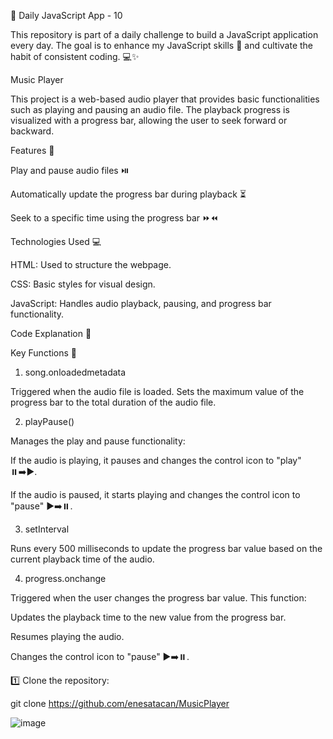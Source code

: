 🚀 Daily JavaScript App - 10

This repository is part of a daily challenge to build a JavaScript application every day. The goal is to enhance my JavaScript skills 🧠 and cultivate the habit of consistent coding. 💻✨

Music Player

This project is a web-based audio player that provides basic functionalities such as playing and pausing an audio file. The playback progress is visualized with a progress bar, allowing the user to seek forward or backward.

Features 🎵

Play and pause audio files ⏯️

Automatically update the progress bar during playback ⏳

Seek to a specific time using the progress bar ⏩⏪

Technologies Used 💻

HTML: Used to structure the webpage.

CSS: Basic styles for visual design.

JavaScript: Handles audio playback, pausing, and progress bar functionality.

Code Explanation 🧩

Key Functions 📜

1. song.onloadedmetadata

Triggered when the audio file is loaded. Sets the maximum value of the progress bar to the total duration of the audio file.

2. playPause()

Manages the play and pause functionality:

If the audio is playing, it pauses and changes the control icon to "play" ⏸️➡️▶️.

If the audio is paused, it starts playing and changes the control icon to "pause" ▶️➡️⏸️.

3. setInterval

Runs every 500 milliseconds to update the progress bar value based on the current playback time of the audio.

4. progress.onchange

Triggered when the user changes the progress bar value. This function:

Updates the playback time to the new value from the progress bar.

Resumes playing the audio.

Changes the control icon to "pause" ▶️➡️⏸️.

1️⃣ Clone the repository:

git clone https://github.com/enesatacan/MusicPlayer


![image](https://github.com/user-attachments/assets/de601eb1-32ca-491f-af1b-34ada9a182f5)


